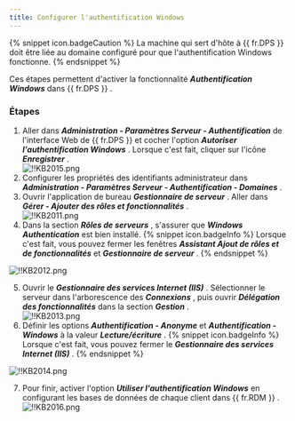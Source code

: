 ```yaml
---
title: Configurer l'authentification Windows
---
```

{% snippet icon.badgeCaution %} 
La machine qui sert d'hôte à {{ fr.DPS }} doit être liée au domaine configuré pour que l'authentification Windows fonctionne. 
{% endsnippet %}  

Ces étapes permettent d'activer la fonctionnalité ***Authentification Windows*** dans {{ fr.DPS }} . 
### Étapes 
1. Aller dans ***Administration - Paramètres Serveur - Authentification*** de l'interface Web de {{ fr.DPS }} et cocher l'option ***Autoriser l'authentification Windows*** . Lorsque c'est fait, cliquer sur l'icône ***Enregistrer*** .  
![!!KB2015.png](https://webdevolutions.azureedge.net/docs/fr/kb/KB2015.png) 
1. Configurer les propriétés des identifiants administrateur dans ***Administration - Paramètres Serveur - Authentification - Domaines*** . 
1. Ouvrir l'application de bureau ***Gestionnaire de serveur*** . Aller dans ***Gérer - Ajouter des rôles et fonctionnalités*** .  
![!!KB2011.png](https://webdevolutions.azureedge.net/docs/fr/kb/KB2011.png) 
1. Dans la section ***Rôles de serveurs*** , s'assurer que ***Windows Authentication*** est bien installé. 
{% snippet icon.badgeInfo %}
Lorsque c'est fait, vous pouvez fermer les fenêtres ***Assistant Ajout de rôles et de fonctionnalités*** et ***Gestionnaire de serveur*** . 
{% endsnippet %}  

![!!KB2012.png](https://webdevolutions.azureedge.net/docs/fr/kb/KB2012.png)  

5. Ouvrir le ***Gestionnaire des services Internet (IIS)*** . Sélectionner le serveur dans l'arborescence des ***Connexions*** , puis ouvrir ***Délégation des fonctionnalités*** dans la section ***Gestion*** .  
![!!KB2013.png](https://webdevolutions.azureedge.net/docs/fr/kb/KB2013.png) 
1. Définir les options ***Authentification - Anonyme*** et ***Authentification - Windows*** à la valeur ***Lecture/écriture*** . 
{% snippet icon.badgeInfo %} 
Lorsque c'est fait, vous pouvez fermer le ***Gestionnaire des services Internet (IIS)*** . 
{% endsnippet %}  
  
![!!KB2014.png](https://webdevolutions.azureedge.net/docs/fr/kb/KB2014.png) 

7. Pour finir, activer l'option ***Utiliser l'authentification Windows*** en configurant les bases de données de chaque client dans {{ fr.RDM }} .  
![!!KB2016.png](https://webdevolutions.azureedge.net/docs/fr/kb/KB2016.png) 

